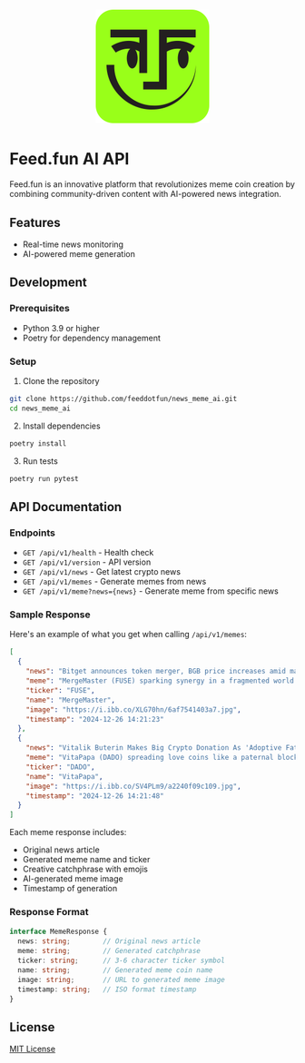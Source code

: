 # <div align="center"><img src="assets/logo.svg" width="200" height="200" alt="feed.fun"></div>

# Feed.fun AI API

Feed.fun is an innovative platform that revolutionizes meme coin creation by combining community-driven content with AI-powered news integration.

## Features

- Real-time news monitoring
- AI-powered meme generation

## Development

### Prerequisites

- Python 3.9 or higher
- Poetry for dependency management

### Setup

1. Clone the repository
```bash
git clone https://github.com/feeddotfun/news_meme_ai.git
cd news_meme_ai
```

2. Install dependencies
```bash
poetry install
```

3. Run tests
```bash
poetry run pytest
```

## API Documentation

### Endpoints

- `GET /api/v1/health` - Health check
- `GET /api/v1/version` - API version
- `GET /api/v1/news` - Get latest crypto news
- `GET /api/v1/memes` - Generate memes from news
- `GET /api/v1/meme?news={news}` - Generate meme from specific news

### Sample Response

Here's an example of what you get when calling `/api/v1/memes`:

```json
[
  {
    "news": "Bitget announces token merger, BGB price increases amid market-wide declines",
    "meme": "MergeMaster (FUSE) sparking synergy in a fragmented world ⚡🕸️💻 🚀",
    "ticker": "FUSE",
    "name": "MergeMaster",
    "image": "https://i.ibb.co/XLG70hn/6af7541403a7.jpg",
    "timestamp": "2024-12-26 14:21:23"
  },
  {
    "news": "Vitalik Buterin Makes Big Crypto Donation As 'Adoptive Father'",
    "meme": "VitaPapa (DADO) spreading love coins like a paternal blockchain wizard ⚡📈❤️😊",
    "ticker": "DADO",
    "name": "VitaPapa",
    "image": "https://i.ibb.co/SV4PLm9/a2240f09c109.jpg",
    "timestamp": "2024-12-26 14:21:48"
  }
]
```

Each meme response includes:
- Original news article
- Generated meme name and ticker
- Creative catchphrase with emojis
- AI-generated meme image
- Timestamp of generation

### Response Format

```typescript
interface MemeResponse {
  news: string;        // Original news article
  meme: string;        // Generated catchphrase
  ticker: string;      // 3-6 character ticker symbol
  name: string;        // Generated meme coin name
  image: string;       // URL to generated meme image
  timestamp: string;   // ISO format timestamp
}
```

## License

[MIT License](LICENSE)